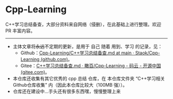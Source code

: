 # Cpp-Learning
C++学习总结备查，大部分资料来自网络（侵删），在此基础上进行整理。欢迎 PR 丰富内容。

------

- 主体文章将~~永远~~不定期的更新，是用于 自己 随着 用到、学习 的记录，见：
  - Github：[Cpp-Learning/C++学习总结备查.md at main · Staok/Cpp-Learning (github.com)](https://github.com/Staok/Cpp-Learning/blob/main/C%2B%2B学习总结备查.md)。
  - Gitee：[C++学习总结备查.md · 瞰百/Cpp-Learning - 码云 - 开源中国 (gitee.com)](https://gitee.com/staok/Cpp-Learning/blob/main/C++学习总结备查.md)。
- 本仓库还收集有其它优秀的 cpp 总结 仓库，在 本仓库文件夹 “C++学习相关Github仓库收集” 内（因此本仓库比较大（100MB 强））。
- 仓库还在建设中...手头还有很多东西嘿，慢慢整理上来
